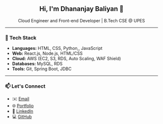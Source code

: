 

<h2 align="center">Hi, I'm Dhananjay Baliyan 👋</h2>
<p align="center">Cloud Engineer and Front-end Developer | B.Tech CSE @ UPES</p>

---

### 🚀 Tech Stack
- **Languages:** HTML, CSS, Python,, JavaScript  
- **Web:** React.js, Node.js, HTML/CSS  
- **Cloud:** AWS (EC2, S3, RDS, Auto Scaling, WAF Shield)  
- **Databases:** MySQL, RDS  
- **Tools:** Git, Spring Boot, JDBC
---

### 📫 Let's Connect
- ✉️ [Email](mailto:dhananjaybaliyan0804@gmail.com)
- 🌐 [Portfolio](https://dhananjaybaliyan.github.io/Portfolio/)
- 💼 [LinkedIn](https://www.linkedin.com/in/dhananjay-baliyan-570b95310/)
- 💻 [GitHub](https://github.com/DhananjayBaliyan)

